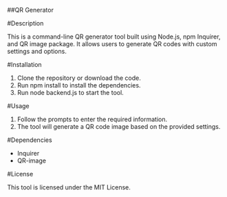 ##QR Generator

#Description

This is a command-line QR generator tool built using Node.js, npm Inquirer, and QR image package. It allows users to generate QR codes with custom settings and options.

#Installation

1. Clone the repository or download the code.
2. Run npm install to install the dependencies.
3. Run node backend.js to start the tool.

#Usage

1. Follow the prompts to enter the required information.
2. The tool will generate a QR code image based on the provided settings.

#Dependencies

- Inquirer
- QR-image

#License

This tool is licensed under the MIT License.

